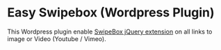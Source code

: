 # Easy Swipebox (Wordpress Plugin)
This Wordpress plugin enable [SwipeBox jQuery extension](http://brutaldesign.github.io/swipebox/ "SwipeBox jQuery extension") on all links to image or Video (Youtube / Vimeo).
